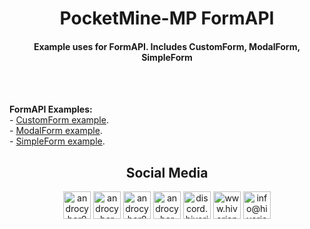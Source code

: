 <h1 align="center">PocketMine-MP FormAPI</h1>
<h4 align="center">Example uses for FormAPI. Includes CustomForm, ModalForm, SimpleForm</h4><br>
<br>
<p align="left">
<b>FormAPI Examples:</b><br>
- <a href="https://github.com/androcyber/pmmp_formapi/blob/main/examples/CustomForm.php">CustomForm example</a>.<br>
- <a href="https://github.com/androcyber/pmmp_formapi/blob/main/examples/ModalForm.php">ModalForm example</a>.<br>
- <a href="https://github.com/androcyber/pmmp_formapi/blob/main/examples/SimpleForm.php">SimpleForm example</a>.<br>
</p>

<h2 align="center">Social Media</h3>
<p align="center">
<a href="https://www.twitter.com/androcyber0" target="_blank"><img alt="androcyber0" src="https://i.hizliresim.com/r98d0rb.png" width="44" height="44"></img></a>
<a href="https://www.youtube.com/androcyber" target="_blank"><img alt="androcyber" src="https://i.hizliresim.com/ibuzuks.png" width="44" height="44"></img></a>
<a href="https://www.instagram.com/androcyber0" target="_blank"><img alt="androcyber0" src="https://i.hizliresim.com/4xhm1hk.png" width="44" height="44"></img></a>
<a href="https://www.github.com/androcyber" target="_blank"><img alt="androcyber" src="https://i.hizliresim.com/jxp3m16.png" width="44" height="44"></img></a>
<a href="https://discord.com/invite/34p9Dg28wy" target="_blank"><img alt="discord.hiverianw.com" src="https://i.hizliresim.com/rcgesvp.png" width="44" height="44"></img></a>
<a href="https://www.hiverianw.com" target="_blank"><img alt="www.hiverianw.com" src="https://i.hizliresim.com/jlh9wm3.png" width="44" height="44"></img></a>
<a href="mailto:info@hiverina.com" target="_blank"><img alt="info@hiverianw.com" src="https://i.hizliresim.com/mgxnk25.png" width="44" height="44"></img></a>
</p>